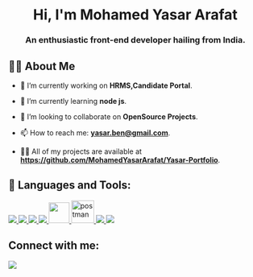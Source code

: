 <h1 align="center">Hi, I'm Mohamed Yasar Arafat</h1>
<h3 align="center">An enthusiastic front-end developer hailing from India.</h3>


## 🙋‍♂️ About Me

- 🔭 I’m currently working on **HRMS,Candidate Portal**.
  
- 🌱 I’m currently learning **node js**.

- 👯 I’m looking to collaborate on **OpenSource Projects**.

- 📫 How to reach me: **yasar.ben@gmail.com**.

- 👨‍💻 All of my projects are available at **https://github.com/MohamedYasarArafat/Yasar-Portfolio**.


## 🚀 Languages and Tools:

<p align="left"> 
    <a href="https://reactjs.org/" target="_blank"> <img src="https://img.icons8.com/color/48/000000/react-native.png"/> </a>
    <a href="https://developer.mozilla.org/en-US/docs/Web/JavaScript" target="_blank"> <img src="https://img.icons8.com/color/48/000000/javascript.png"/> </a> 
    <a href="https://www.w3.org/html/" target="_blank"> <img src="https://img.icons8.com/color/48/000000/html-5.png"/> </a> 
    <a href="https://www.w3schools.com/css/" target="_blank"> <img src="https://img.icons8.com/color/48/000000/css3.png"/> </a> 
    <a href="https://babeljs.io/" target="_blank"> <img height="41px" src="https://img.icons8.com/dusk/64/000000/babel.png"/> </a>
    <a href="https://postman.com" target="_blank"> <img src="https://www.vectorlogo.zone/logos/getpostman/getpostman-icon.svg" alt="postman" width="45" height="45"/> </a>   
    <a href="https://git-scm.com/" target="_blank"> <img src="https://img.icons8.com/color/48/000000/git.png"/> </a> 
    <a href="https://redux.js.org" target="_blank"> <img src="https://img.icons8.com/color/48/000000/redux.png"/> </a>
</p>



## Connect with me:
<p align="left">

<a href = "https://www.linkedin.com/in/yasar-arafath-64b4b0293/"><img src="https://img.icons8.com/fluent/48/000000/linkedin.png"/></a>
</p>

